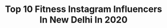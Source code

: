---
title: Top 10 Fitness Instagram Influencers In New Delhi In 2020
description: >-
  Find top fitness Instagram influencers in New Delhi in 2020. Most popular hashtags: #fitness #mothersday #quarantinelife #gocoronago.
platform: Instagram
profiles:
  - username: "styleawhileofficial"
    fullname: >-
      Shreya Jain
    location: "India"
    followers: 106452
    engagement: 210
    commentsToLikes: 0.078121
    id: ck9wgrkyfuokp0j78wjzd69ae
    verified: true
    hashtags: "#creativity, #wingsofstrength, #virtualkiss, #nutelladay"
  - username: "adil_alinoor"
    fullname: >-
      ADIL
    location: "India"
    followers: 186016
    engagement: 1440
    commentsToLikes: 0.009826
    id: ck5zvfcon44lm0i14i51tnt55
    verified: false
    hashtags: "#redefiningmanhood, #repost, #adil, #blue"
  - username: "akankshapathak__01"
    fullname: >-
      Akanksha 🖤 || Fitness coach
    location: "India"
    followers: 10158
    engagement: 2187
    commentsToLikes: 0.078297
    id: ck9weepn8jx680j78lchghfhp
    verified: false
    hashtags: "#athomeworkout, #workoutoftheday, #cuteoutfits, #getfitathome"
  - username: "fashiovoyage"
    fullname: >-
      Sonal❤️👸💕Dixit
    location: "India"
    followers: 46263
    engagement: 116
    commentsToLikes: 0.280945
    id: ckaovbkje3v4y0i78t7qh1751
    verified: false
    hashtags: "#influencer, #blessings, #monthofgoodness, #makeinindia"
  - username: "siddharth.lil.beast"
    fullname: >-
      Siddharth Tyagi
    location: "India"
    followers: 15378
    engagement: 586
    commentsToLikes: 0.073372
    id: ck8wfjdwmfsux0j78ahvf986h
    verified: false
    hashtags: "#calisthenicsindia, #barbrothers, #wswcf, #streetworkout"
  - username: "basicallymenz"
    fullname: >-
      SANDEEP RAI
    location: "India"
    followers: 40531
    engagement: 168
    commentsToLikes: 0.081729
    id: ckap4umjt8xze0i78org99soe
    verified: false
    hashtags: "#ajmer, #indianblogger, #tropicalvibes, #fashiontiktok"
  - username: "kanika868"
    fullname: >-
      Kirandeep Kaur
    location: "India"
    followers: 792696
    engagement: 400
    commentsToLikes: 0.013263
    id: ck5zuhjxn2dcy0i14adj8104w
    verified: false
    hashtags: "#quarantine, #fitness, #healthyliving, #staysafe"
  - username: "styleonair_"
    fullname: >-
      Harsh Ronak Singh
    location: "India"
    followers: 247113
    engagement: 116
    commentsToLikes: 0.071194
    id: ck14jm50jl1h00i19ggh4xdnm
    verified: false
    hashtags: "#nofilter, #instanew, #instalove, #ootdfashion"
  - username: "abhishek_berwal_"
    fullname: >-
      अभिषेक बेरवाल ° 🥀
    location: "India"
    followers: 3060
    engagement: 1838
    commentsToLikes: 0.028137
    id: ckapav5r4xl800i7816ehskzo
    verified: false
    hashtags: "#happy, #shredded, #smile, #changes"
  - username: "theyogagirlmohini"
    fullname: >-
      Mohini Bhatia
    location: "India"
    followers: 18140
    engagement: 443
    commentsToLikes: 0.048967
    id: ck9haztpjersj0j78b0wjx2vd
    verified: false
    hashtags: "#instagramgoodis, #homemadefood, #lovelock009x, #breakgonnaend"
---